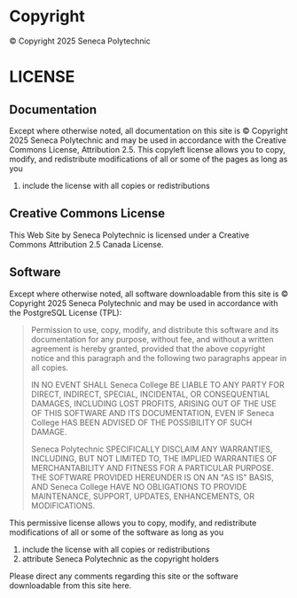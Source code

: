 # Copyright

&copy; Copyright 2025 Seneca Polytechnic

# LICENSE

## Documentation

Except where otherwise noted, all documentation on this site is &copy; Copyright 2025 Seneca Polytechnic and may be used in accordance with the Creative Commons License, Attribution 2.5. This copyleft license allows you to copy, modify, and redistribute modifications of all or some of the pages as long as you

1. include the license with all copies or redistributions

## Creative Commons License

This Web Site by Seneca Polytechnic is licensed under a Creative Commons Attribution 2.5 Canada License.

## Software

Except where otherwise noted, all software downloadable from this site is &copy; Copyright 2025 Seneca Polytechnic and may be used in accordance with the PostgreSQL License (TPL):

> Permission to use, copy, modify, and distribute this software and its documentation for any purpose, without fee, and without a written agreement is hereby granted, provided that the above copyright notice and this paragraph and the following two paragraphs appear in all copies.
>
> IN NO EVENT SHALL Seneca College BE LIABLE TO ANY PARTY FOR DIRECT, INDIRECT, SPECIAL, INCIDENTAL, OR CONSEQUENTIAL DAMAGES, INCLUDING LOST PROFITS, ARISING OUT OF THE USE OF THIS SOFTWARE AND ITS DOCUMENTATION, EVEN IF Seneca College HAS BEEN ADVISED OF THE POSSIBILITY OF SUCH DAMAGE.
>
> Seneca Polytechnic SPECIFICALLY DISCLAIM ANY WARRANTIES, INCLUDING, BUT NOT LIMITED TO, THE IMPLIED WARRANTIES OF MERCHANTABILITY AND FITNESS FOR A PARTICULAR PURPOSE. THE SOFTWARE PROVIDED HEREUNDER IS ON AN "AS IS" BASIS, AND Seneca College HAVE NO OBLIGATIONS TO PROVIDE MAINTENANCE, SUPPORT, UPDATES, ENHANCEMENTS, OR MODIFICATIONS.

This permissive license allows you to copy, modify, and redistribute modifications of all or some of the software as long as you

1. include the license with all copies or redistributions
1. attribute Seneca Polytechnic as the copyright holders

Please direct any comments regarding this site or the software downloadable from this site here.
